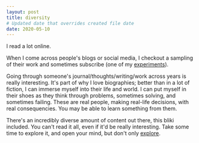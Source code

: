 ```yaml
---
layout: post
title: diversity
# Updated date that overrides created file date
date: 2020-05-10
---
```


I read a lot online. 

When I come across people's blogs
or social media, 
I checkout a sampling of their work
and sometimes subscribe 
(one of my [experiments](/experiment)).

Going through someone's 
journal/thoughts/writing/work
across years is really interesting. 
It's part of why I love biographies;
better than in a lot of fiction,
I can immerse myself into their life
and world. 
I can put myself in their shoes 
as they think through problems,
sometimes solving,
and sometimes failing.
These are real people,
making real-life decisions,
with real consequencies. 
You may be able to learn something 
from them. 

There's an incredibly diverse amount of content
out there,
this bliki included. 
You can't read it all,
even if it'd be really interesting. 
Take some time to explore it,
and open your mind,
but don't only [explore](/exploration). 
